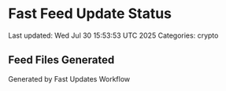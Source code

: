 # Fast Feed Update Status
Last updated: Wed Jul 30 15:53:53 UTC 2025
Categories: crypto

## Feed Files Generated

Generated by Fast Updates Workflow

